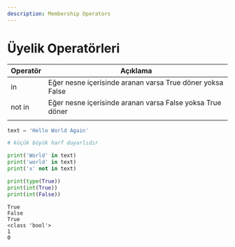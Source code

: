 ```yaml
---
description: Membership Operators
---
```


# Üyelik Operatörleri

| Operatör | Açıklama                                                   |
| -------- | ---------------------------------------------------------- |
| in       | Eğer nesne içerisinde aranan varsa True  döner yoksa False |
| not in   | Eğer nesne içerisinde aranan  varsa False yoksa True döner |
|          |                                                            |

```python
text = 'Hello World Again'

# küçük büyük harf duyarlıdır

print('World' in text)
print('world' in text)
print('x' not in text)

print(type(True))
print(int(True))
print(int(False))
```

```
True
False
True
<class 'bool'>
1
0
```
